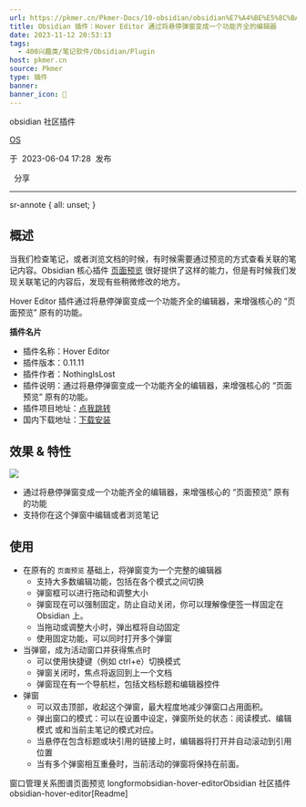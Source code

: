 ```yaml
---
url: https://pkmer.cn/Pkmer-Docs/10-obsidian/obsidian%E7%A4%BE%E5%8C%BA%E6%8F%92%E4%BB%B6/obsidian-hover-editor/
title: Obsidian 插件：Hover Editor 通过将悬停弹窗变成一个功能齐全的编辑器
date: 2023-11-12 20:53:13
tags:
  - 400兴趣类/笔记软件/Obsidian/Plugin
host: pkmer.cn
source: Pkmer
type: 插件
banner: 
banner_icon: 🔖
---
```

<div class="menu-toggle"> <SidebarToggle client:idle ></SidebarToggle> </div>

obsidian 社区插件

[OS](https://pkmer.cn/authors/os)

于  2023-06-04 17:28  发布

  分享

* * *

sr-annote { all: unset; }

## 概述

当我们检查笔记，或者浏览文档的时候，有时候需要通过预览的方式查看关联的笔记内容。Obsidian 核心插件 [页面预览](https://pkmer.cn/Pkmer-Docs/10-obsidian/obsidian%E6%A0%B8%E5%BF%83%E6%8F%92%E4%BB%B6/%E9%A1%B5%E9%9D%A2%E9%A2%84%E8%A7%88) 很好提供了这样的能力，但是有时候我们发现关联笔记的内容后，发现有些稍微修改的地方。

Hover Editor 插件通过将悬停弹窗变成一个功能齐全的编辑器，来增强核心的 “页面预览” 原有的功能。

**插件名片**

*   插件名称：Hover Editor
*   插件版本：0.11.11
*   插件作者：NothingIsLost
*   插件说明：通过将悬停弹窗变成一个功能齐全的编辑器，来增强核心的 “页面预览” 原有的功能。
*   插件项目地址：[点我跳转](https://github.com/nothingislost/obsidian-hover-editor)
*   国内下载地址：[下载安装](https://pkmer.cn/products/plugin/pluginMarket/?obsidian-hover-editor)

## 效果 & 特性

![](https://cdn.pkmer.cn/images/20230507100018.png!pkmer)

*   通过将悬停弹窗变成一个功能齐全的编辑器，来增强核心的 “页面预览” 原有的功能
*   支持你在这个弹窗中编辑或者浏览笔记

## 使用

*   在原有的 `页面预览` 基础上，将弹窗变为一个完整的编辑器
    *   支持大多数编辑功能，包括在各个模式之间切换
    *   弹窗框可以进行拖动和调整大小
    *   弹窗现在可以强制固定，防止自动关闭，你可以理解像便签一样固定在 Obsidian 上。
    *   当拖动或调整大小时，弹出框将自动固定
    *   使用固定功能，可以同时打开多个弹窗
*   当弹窗，成为活动窗口并获得焦点时
    *   可以使用快捷键（例如 ctrl+e）切换模式
    *   弹窗关闭时，焦点将返回到上一个文档
    *   弹窗现在有一个导航栏，包括文档标题和编辑器控件
*   弹窗
    *   可以双击顶部，收起这个弹窗，最大程度地减少弹窗口占用面积。
    *   弹出窗口的模式：可以在设置中设定，弹窗所处的状态：阅读模式、编辑模式 或和当前主笔记的模式对应。
    *   当悬停在包含标题或块引用的链接上时，编辑器将打开并自动滚动到引用位置
    *   当有多个弹窗相互重叠时，当前活动的弹窗将保持在前面。

窗口管理关系图谱页面预览 longformobsidian-hover-editorObsidian 社区插件 obsidian-hover-editor[Readme]